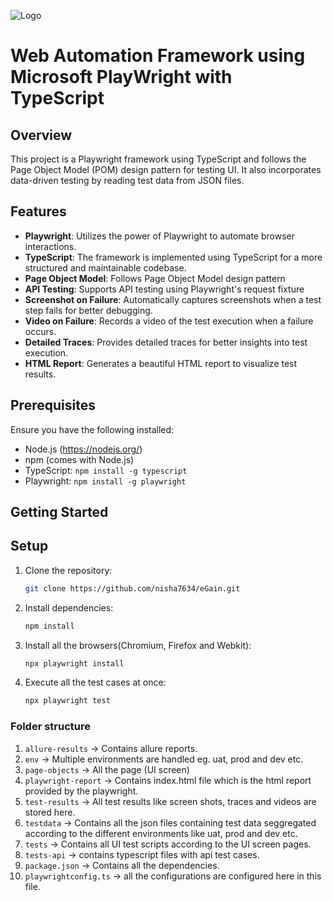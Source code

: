 ![Logo](https://www.vtestcorp.com/secure/wp-content/uploads/2020/08/160-x-600-01.jpg)
# Web Automation Framework using Microsoft PlayWright with TypeScript

## Overview

This project is a Playwright framework using TypeScript and follows the Page Object Model (POM) design pattern for testing UI. It also incorporates data-driven testing by reading test data from JSON files.

## Features

- **Playwright**: Utilizes the power of Playwright to automate browser interactions.
- **TypeScript**: The framework is implemented using TypeScript for a more structured and maintainable codebase.
- **Page Object Model**: Follows Page Object Model design pattern
- **API Testing**: Supports API testing using Playwright's request fixture
- **Screenshot on Failure**: Automatically captures screenshots when a test step fails for better debugging.
- **Video on Failure**: Records a video of the test execution when a failure occurs.
- **Detailed Traces**: Provides detailed traces for better insights into test execution.
- **HTML Report**: Generates a beautiful HTML report to visualize test results.

## Prerequisites

Ensure you have the following installed:

- Node.js (https://nodejs.org/)
- npm (comes with Node.js)
- TypeScript: `npm install -g typescript`
- Playwright: `npm install -g playwright`


## Getting Started

## Setup

1. Clone the repository:

   ```bash
   git clone https://github.com/nisha7634/eGain.git

2. Install dependencies:
   ```bash
   npm install

3. Install all the browsers(Chromium, Firefox and Webkit):
   ```bash
   npx playwright install

4. Execute all the test cases at once:
   ```bash
   npx playwright test

### Folder structure
1. `allure-results` -> Contains allure reports.
2. `env` -> Multiple environments are handled eg. uat, prod and dev etc.
3. `page-objects` -> All the page (UI screen)
4. `playwright-report` -> Contains index.html file which is the html report provided by the playwright.
5. `test-results` -> All test results like screen shots, traces and videos are stored here.
6. `testdata` -> Contains all the json files containing test data seggregated according to the different environments like uat, prod and dev etc.
7. `tests` -> Contains all UI test scripts according to the UI screen pages.
8. `tests-api` -> contains typescript files with api test cases.
9. `package.json` -> Contains all the dependencies.
10. `playwrightconfig.ts` -> all the configurations are configured here in this file.
